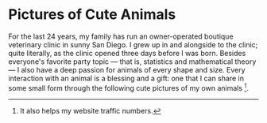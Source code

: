 # Pictures of Cute Animals

For the last 24 years, my family has run an owner-operated boutique veterinary clinic in sunny San Diego. I grew up in and alongside to the clinic; quite literally, as the clinic opened three days before I was born. Besides everyone's favorite party topic — that is, statistics and mathematical theory — I also have a deep passion for animals of every shape and size. Every interaction with an animal is a blessing and a gift: one that I can share in some small form through the following cute pictures of my own animals [^1].

[^1]: It also helps my website traffic numbers.

